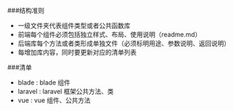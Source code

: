 ###结构准则
* 一级文件夹代表组件类型或者公共函数库
* 前端每个组件必须包括独立样式、布局、使用说明（readme.md）
* 后端库每个方法或者类形成单独文件（必须标明用途、参数说明、返回说明）
* 每增加库内容，同时要更新对应的清单列表

###清单
* blade : blade 组件
* laravel : laravel 框架公共方法、类
* vue : vue 组件、公共方法